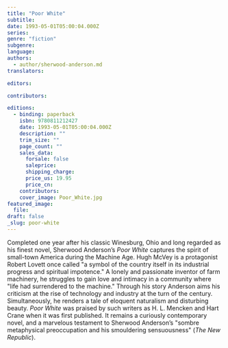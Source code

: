 ```yaml
---
title: "Poor White"
subtitle:
date: 1993-05-01T05:00:04.000Z
series:
genre: "fiction"
subgenre:
language:
authors:
  - author/sherwood-anderson.md
translators:

editors:

contributors:

editions:
  - binding: paperback
    isbn: 9780811212427
    date: 1993-05-01T05:00:04.000Z
    description: ""
    trim_size: ""
    page_count: ""
    sales_data:
      forsale: false
      saleprice:
      shipping_charge:
      price_us: 19.95
      price_cn:
    contributors:
    cover_image: Poor_White.jpg
featured_image:
  file:
draft: false
_slug: poor-white
---
```


Completed one year after his classic Winesburg, Ohio and long regarded as his finest novel, Sherwood Anderson’s _Poor White_ captures the spirit of small-town America during the Machine Age. Hugh McVey is a protagonist Robert Lovett once called "a symbol of the country itself in its industrial progress and spiritual impotence." A lonely and passionate inventor of farm machinery, he struggles to gain love and intimacy in a community where "life had surrendered to the machine." Through his story Anderson aims his criticism at the rise of technology and industry at the turn of the century. Simultaneously, he renders a tale of eloquent naturalism and disturbing beauty. _Poor White_ was praised by such writers as H. L. Mencken and Hart Crane when it was first published. It remains a curiously contemporary novel, and a marvelous testament to Sherwood Anderson’s "sombre metaphysical preoccupation and his smouldering sensuousness" (_The New Republic_).

